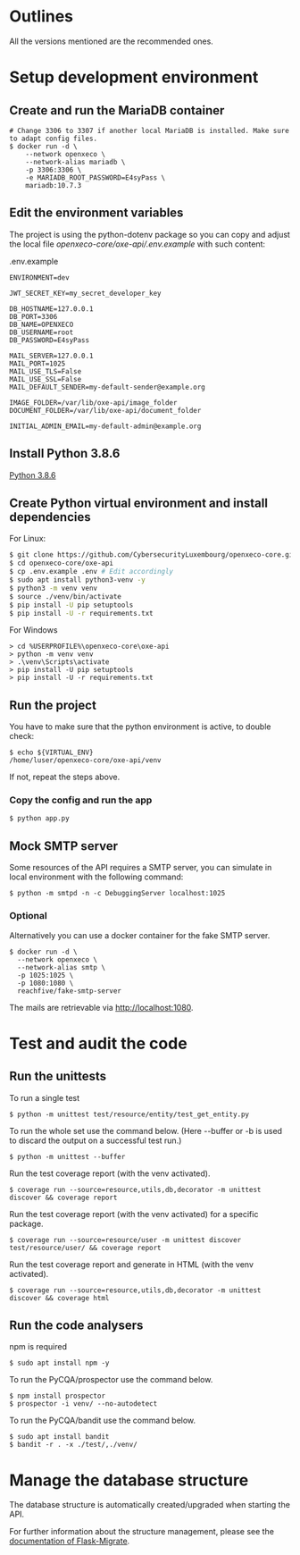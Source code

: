 # Outlines

All the versions mentioned are the recommended ones.

# Setup development environment

## Create and run the MariaDB container

```
# Change 3306 to 3307 if another local MariaDB is installed. Make sure to adapt config files.
$ docker run -d \
    --network openxeco \
    --network-alias mariadb \
    -p 3306:3306 \
    -e MARIADB_ROOT_PASSWORD=E4syPass \
    mariadb:10.7.3
```

## Edit the environment variables

The project is using the python-dotenv package so you can copy and adjust the local file *openxeco-core/oxe-api/.env.example* with such content:

.env.example
```
ENVIRONMENT=dev

JWT_SECRET_KEY=my_secret_developer_key

DB_HOSTNAME=127.0.0.1
DB_PORT=3306
DB_NAME=OPENXECO
DB_USERNAME=root
DB_PASSWORD=E4syPass

MAIL_SERVER=127.0.0.1
MAIL_PORT=1025
MAIL_USE_TLS=False
MAIL_USE_SSL=False
MAIL_DEFAULT_SENDER=my-default-sender@example.org

IMAGE_FOLDER=/var/lib/oxe-api/image_folder
DOCUMENT_FOLDER=/var/lib/oxe-api/document_folder

INITIAL_ADMIN_EMAIL=my-default-admin@example.org
```

## Install Python 3.8.6

[Python 3.8.6](https://www.python.org/downloads/release/python-386/)

## Create Python virtual environment and install dependencies

For Linux:

```bash
$ git clone https://github.com/CybersecurityLuxembourg/openxeco-core.git
$ cd openxeco-core/oxe-api
$ cp .env.example .env # Edit accordingly
$ sudo apt install python3-venv -y
$ python3 -m venv venv
$ source ./venv/bin/activate
$ pip install -U pip setuptools
$ pip install -U -r requirements.txt
```

For Windows

```
> cd %USERPROFILE%\openxeco-core\oxe-api
> python -m venv venv
> .\venv\Scripts\activate
> pip install -U pip setuptools
> pip install -U -r requirements.txt
```

## Run the project

You have to make sure that the python environment is active, to double check:

```
$ echo ${VIRTUAL_ENV}
/home/luser/openxeco-core/oxe-api/venv
```

If not, repeat the steps above.

### Copy the config and run the app

```
$ python app.py
```

## Mock SMTP server

Some resources of the API requires a SMTP server, you can simulate in local environment with the following command:

```
$ python -m smtpd -n -c DebuggingServer localhost:1025
```

### Optional

Alternatively you can use a docker container for the fake SMTP server.

```
$ docker run -d \
  --network openxeco \
  --network-alias smtp \
  -p 1025:1025 \
  -p 1080:1080 \
  reachfive/fake-smtp-server
```

The mails are retrievable via [http://localhost:1080](http://localhost:1080).

# Test and audit the code

## Run the unittests

To run a single test

```
$ python -m unittest test/resource/entity/test_get_entity.py
```

To run the whole set use the command below.
(Here --buffer or -b is used to discard the output on a successful test run.)

```
$ python -m unittest --buffer
```

Run the test coverage report (with the venv activated).

```
$ coverage run --source=resource,utils,db,decorator -m unittest discover && coverage report
```

Run the test coverage report (with the venv activated) for a specific package.

```
$ coverage run --source=resource/user -m unittest discover test/resource/user/ && coverage report
```

Run the test coverage report and generate in HTML (with the venv activated).

```
$ coverage run --source=resource,utils,db,decorator -m unittest discover && coverage html
```

## Run the code analysers

npm is required

```
$ sudo apt install npm -y
```

To run the PyCQA/prospector use the command below.

```
$ npm install prospector
$ prospector -i venv/ --no-autodetect
```

To run the PyCQA/bandit use the command below.

```
$ sudo apt install bandit
$ bandit -r . -x ./test/,./venv/
```

# Manage the database structure

The database structure is automatically created/upgraded when starting the API. 

For further information about the structure management, please see the [documentation of Flask-Migrate](https://flask-migrate.readthedocs.io/en/latest/).
